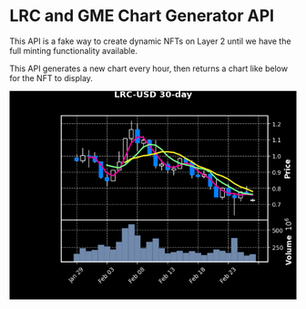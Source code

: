 # LRC and GME Chart Generator API

This API is a fake way to create dynamic NFTs on Layer 2 until we have the full minting functionality available.

This API generates a new chart every hour, then returns a chart like below for the NFT to display.

![LRC-USD Chart](lrc.png)
